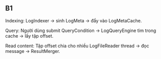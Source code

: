 ## B1

Indexing:
LogIndexer → sinh LogMeta → đẩy vào LogMetaCache.

Query:
Người dùng submit QueryCondition → LogQueryEngine tìm trong cache → lấy tập offset.

Read content:
Tập offset chia cho nhiều LogFileReader thread → đọc message → ResultMerger.

